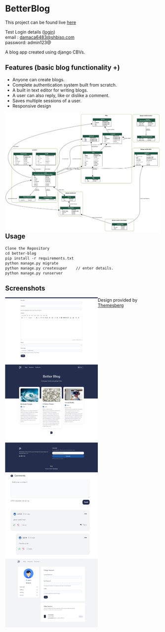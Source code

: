 # BetterBlog

This project can be found live [here](https://betterblog.pythonanywhere.com/)

Test Login details ([login](https://betterblog.pythonanywhere.com/accounts/login/)) <br/>
email : damaca6483@shbiso.com <br/>
password: admin123@

A blog app created using django CBVs.

## Features (basic blog functionality +)

+ Anyone can create blogs.
+ Complete authentication system built from scratch.
+ A built in text editor for writing blogs.
+ A user can also reply, like or dislike a comment.
+ Saves multiple sessions of a user.
+ Responsive design

<img align="left" src="screenshots/db_design.png">


## Usage

```
Clone the Repository
cd better-blog
pip install -r requirements.txt
python manage.py migrate
python manage.py createsuper    // enter details.
python manage.py runserver
```

## Screenshots
<img align="left" width="300" src="screenshots/blog-create.png">
<img align="left" width="300" src="screenshots/blog-list.png">
<img align="left" width="300" src="screenshots/comments.JPG">
<img align="left" width="300" src="screenshots/security.png">

Design provided by [Themesberg](https://themesberg.com/product/ui-kit/pixel-free-bootstrap-5-ui-kit)
